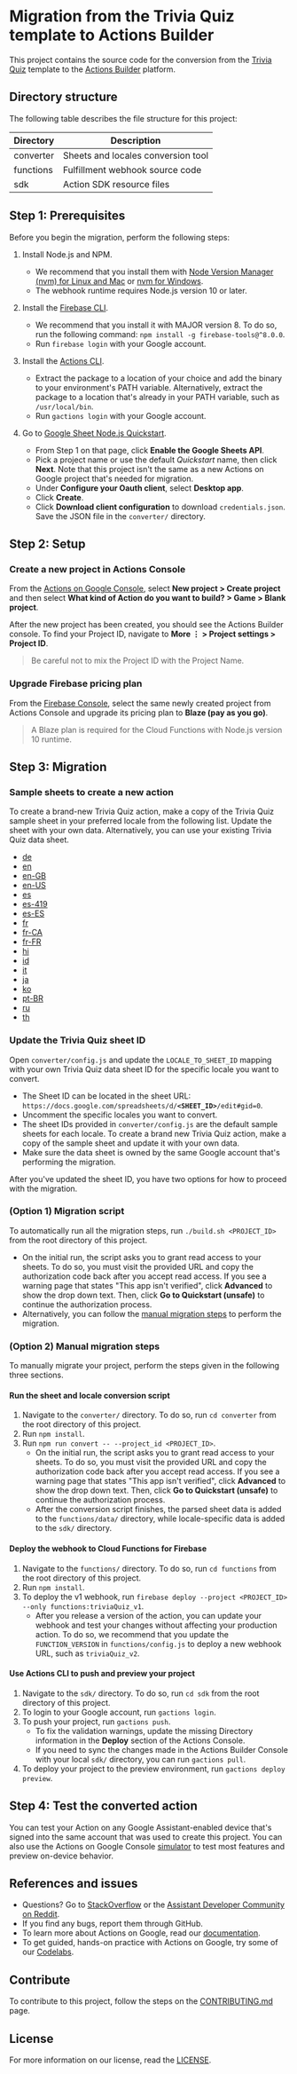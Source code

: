 # Migration from the Trivia Quiz template to Actions Builder

This project contains the source code for the conversion from the [Trivia Quiz](https://developers.google.com/assistant/templates/trivia) template to the [Actions Builder](https://developers.google.com/assistant/conversational/build) platform.

## Directory structure

The following table describes the file structure for this project:

| Directory | Description                            |
| --------- | -------------------------------------- |
| converter | Sheets and locales conversion tool     |
| functions | Fulfillment webhook source code        |
| sdk       | Action SDK resource files              |

## Step 1: Prerequisites

Before you begin the migration, perform the following steps:

1. Install Node.js and NPM.
   - We recommend that you install them with [Node Version Manager (nvm) for Linux and Mac](https://github.com/nvm-sh/nvm) or [nvm for Windows](https://github.com/coreybutler/nvm-windows).
   - The webhook runtime requires Node.js version 10 or later.

2. Install the [Firebase CLI](https://developers.google.com/assistant/conversational/df-asdk/deploy-fulfillment).
   - We recommend that you install it with MAJOR version 8. To do so, run the following command: `npm install -g firebase-tools@^8.0.0`.
   - Run `firebase login` with your Google account.

3. Install the [Actions CLI](https://developers.google.com/assistant/actionssdk/gactions).
   - Extract the package to a location of your choice and add the binary to your environment's PATH variable. Alternatively, extract the package to a location that's already in your PATH variable, such as `/usr/local/bin`.
   - Run `gactions login` with your Google account.

4. Go to [Google Sheet Node.js Quickstart](https://developers.google.com/sheets/api/quickstart/nodejs).
   - From Step 1 on that page, click **Enable the Google Sheets API**.
   - Pick a project name or use the default *Quickstart* name, then click **Next**. Note that this project isn't the same as a new Actions on Google project that's needed for migration.
   - Under **Configure your Oauth client**, select **Desktop app**.
   - Click **Create**.
   - Click **Download client configuration** to download `credentials.json`. Save the JSON file in the `converter/` directory.

## Step 2: Setup

### Create a new project in Actions Console

From the [Actions on Google Console](https://console.actions.google.com/), select **New project&nbsp;> Create project** and then select **What kind of Action do you want to build?&nbsp;> Game&nbsp;> Blank project**.

After the new project has been created, you should see the Actions Builder console. To find your Project ID, navigate to **More ⋮&nbsp;> Project settings&nbsp;> Project ID**.

> Be careful not to mix the Project ID with the Project Name.

### Upgrade Firebase pricing plan

From the [Firebase Console](https://console.firebase.google.com/), select the same newly created project from Actions Console and upgrade its pricing plan to **Blaze (pay as you go)**.

> A Blaze plan is required for the Cloud Functions with Node.js version 10 runtime.

## Step 3: Migration

### Sample sheets to create a new action

To create a brand-new Trivia Quiz action, make a copy of the Trivia Quiz sample sheet in your preferred locale from the following list. Update the sheet with your own data. Alternatively, you can use your existing Trivia Quiz data sheet.

- [de](https://docs.google.com/spreadsheets/d/1lJUqxdQmETErmWw-5YyJlw78rGBna3ANcMPBh8_sXO4/copy)
- [en](https://docs.google.com/spreadsheets/d/1y3FHJgQlofapqcJDgfeW3umOlQHFQX-BV9gQA1tB1sE/copy)
- [en-GB](https://docs.google.com/spreadsheets/d/1xMrYF_N53CeUJfweE1Q6vyYm2eFWEtzZ_f7YMGJ1F5c/copy)
- [en-US](https://docs.google.com/spreadsheets/d/1y3FHJgQlofapqcJDgfeW3umOlQHFQX-BV9gQA1tB1sE/copy)
- [es](https://docs.google.com/spreadsheets/d/14d7f--BCsGZQzDnPgPNF1GxErK1C6MFpL8VKt8cKXbk/copy)
- [es-419](https://docs.google.com/spreadsheets/d/1d4qfu7_Kk80GHTpSuTaBL8wrvf542M2qQ3xqXORTi-U/copy)
- [es-ES](https://docs.google.com/spreadsheets/d/14d7f--BCsGZQzDnPgPNF1GxErK1C6MFpL8VKt8cKXbk/copy)
- [fr](https://docs.google.com/spreadsheets/d/1lv0RRM6nfSzfcEUyDIUJmpizr6yVANoFPrtHBnFTo8c/copy)
- [fr-CA](https://docs.google.com/spreadsheets/d/1DEVlmBHuzes2reJgRpvlaRyw8m7vOtCQELXHkxi_0ns/copy)
- [fr-FR](https://docs.google.com/spreadsheets/d/1lv0RRM6nfSzfcEUyDIUJmpizr6yVANoFPrtHBnFTo8c/copy)
- [hi](https://docs.google.com/spreadsheets/d/1Tf8ZMb_jAL3W1RGNUn52RFzqShakTb52XoMIozRjh9Y/copy)
- [id](https://docs.google.com/spreadsheets/d/1rDKzFMfzPqq8fnZwPFOhYgHPd6EcG1hKzA16yNa57R0/copy)
- [it](https://docs.google.com/spreadsheets/d/1aFWBTYdRRyUbhfKU1BG1JJRzhJtT5zrC9M93fu2xuv8/copy)
- [ja](https://docs.google.com/spreadsheets/d/1m9MW5xaQv84SJKNI-2oGYcHF7-Ki0WwDTo0DTIiI608/copy)
- [ko](https://docs.google.com/spreadsheets/d/1b1eUARjWetnyJXO6w_lnmkHbf8UmNeXvw3FFnU8TxFE/copy)
- [pt-BR](https://docs.google.com/spreadsheets/d/1XiurioqBra-ADYPwI8nrtztFOik-erTU0QjKXueCqkQ/copy)
- [ru](https://docs.google.com/spreadsheets/d/1p-0Mo9pjFX5X3w2gFHhqsllilYgKzJNgeQBwvky1oeo/copy)
- [th](https://docs.google.com/spreadsheets/d/17k4SbW-k4MRMhpTbCroPoVAYvK1J979W93IdrFMqQlM/copy)

### Update the Trivia Quiz sheet ID

Open `converter/config.js` and update the `LOCALE_TO_SHEET_ID` mapping with your own Trivia Quiz data sheet ID for the specific locale you want to convert.

- The Sheet ID can be located in the sheet URL: `https://docs.google.com/spreadsheets/d/`**`<SHEET_ID>`**`/edit#gid=0`.
- Uncomment the specific locales you want to convert.
- The sheet IDs provided in `converter/config.js` are the default sample sheets for each locale. To create a brand new Trivia Quiz action, make a copy of the sample sheet and update it with your own data.
- Make sure the data sheet is owned by the same Google account that's performing the migration.

After you've updated the sheet ID, you have two options for how to proceed with the migration.

### (Option 1) Migration script

To automatically run all the migration steps, run `./build.sh <PROJECT_ID>` from the root directory of this project.

- On the initial run, the script asks you to grant read access to your sheets. To do so, you must visit the provided URL and copy the authorization code back after you accept read access. If you see a warning page that states "This app isn't verified", click **Advanced** to show the drop down text. Then, click **Go to Quickstart (unsafe)** to continue the authorization process.
- Alternatively, you can follow the [manual migration steps](#option-2-manual-migration-steps) to perform the migration.

### (Option 2) Manual migration steps

To manually migrate your project, perform the steps given in the following three sections.

#### Run the sheet and locale conversion script

1. Navigate to the `converter/` directory. To do so, run `cd converter` from the root directory of this project.
2. Run `npm install`.
3. Run `npm run convert -- --project_id <PROJECT_ID>`.
   - On the initial run, the script asks you to grant read access to your sheets. To do so, you must visit the provided URL and copy the authorization code back after you accept read access. If you see a warning page that states "This app isn't verified", click **Advanced** to show the drop down text. Then, click **Go to Quickstart (unsafe)** to continue the authorization process.
   - After the conversion script finishes, the parsed sheet data is added to the `functions/data/` directory, while locale-specific data is added to the `sdk/` directory.

#### Deploy the webhook to Cloud Functions for Firebase

1. Navigate to the `functions/` directory. To do so, run `cd functions` from the root directory of this project.
2. Run `npm install`.
3. To deploy the v1 webhook, run `firebase deploy --project <PROJECT_ID> --only functions:triviaQuiz_v1`.
   - After you release a version of the action, you can update your webhook and test your changes without affecting your production action. To do so, we recommend that you update the `FUNCTION_VERSION` in `functions/config.js` to deploy a new webhook URL, such as `triviaQuiz_v2`.

#### Use Actions CLI to push and preview your project

1. Navigate to the `sdk/` directory. To do so, run `cd sdk` from the root directory of this project.
2. To login to your Google account, run `gactions login`.
3. To push your project, run `gactions push`.
   - To fix the validation warnings, update the missing Directory information in the **Deploy** section of the Actions Console.
   - If you need to sync the changes made in the Actions Builder Console with your local `sdk/` directory, you can run `gactions pull`.
4. To deploy your project to the preview environment, run `gactions deploy preview`.

## Step 4: Test the converted action

You can test your Action on any Google Assistant-enabled device that's signed into the same account that was used to create this project. You can also use the Actions on Google Console [simulator](https://developers.google.com/assistant/console/simulator) to test most features and preview on-device behavior.

## References and issues

- Questions? Go to [StackOverflow](https://stackoverflow.com/questions/tagged/actions-on-google) or the [Assistant Developer Community on Reddit](https://www.reddit.com/r/GoogleAssistantDev/).
- If you find any bugs, report them through GitHub.
- To learn more about Actions on Google, read our [documentation](https://developers.google.com/assistant).
- To get guided, hands-on practice with Actions on Google, try some of our [Codelabs](https://codelabs.developers.google.com/?cat=Assistant).

## Contribute

To contribute to this project, follow the steps on the [CONTRIBUTING.md](CONTRIBUTING.md) page.

## License

For more information on our license, read the [LICENSE](LICENSE).
